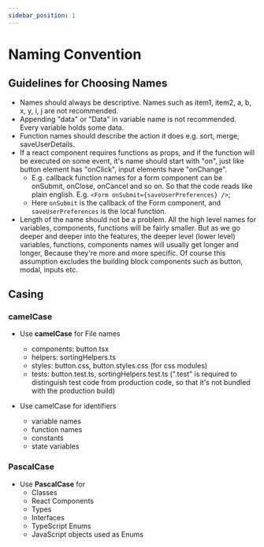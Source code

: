 ```yaml
---
sidebar_position: 1
---
```


# Naming Convention

## Guidelines for Choosing Names

- Names should always be descriptive. Names such as item1, item2, a, b, x, y, i, j are not recommended.
- Appending "data" or "Data" in variable name is not recommended. Every variable holds some data.
- Function names should describe the action it does e.g. sort, merge, saveUserDetails.
- If a react component requires functions as props, and if the function will be executed on some event, it's name should start with "on", just like button element has "onClick", input elements have "onChange".
  - E.g. callback function names for a form component can be onSubmit, onClose, onCancel and so on. So that the code reads like plain english. E.g. `<Form onSubmit={saveUserPreferences} />`;
  - Here `onSubmit` is the callback of the Form component, and `saveUserPreferences` is the local function.
- Length of the name should not be a problem. All the high level names for variables, components, functions will be fairly smaller. But as we go deeper and deeper into the features, the deeper level (lower level) variables, functions, components names will usually get longer and longer, Because they're more and more specific. Of course this assumption excludes the building block components such as button, modal, inputs etc.

## Casing

### camelCase

- Use **camelCase** for File names

  - components: button.tsx
  - helpers: sortingHelpers.ts
  - styles: button.css, button.styles.css (for css modules)
  - tests: button.test.ts, sortingHelpers.test.ts (".test" is required to distinguish test code from production code, so that it's not bundled with the production build)

- Use camelCase for identifiers
  - variable names
  - function names
  - constants
  - state variables

### PascalCase

- Use **PascalCase** for
  - Classes
  - React Components
  - Types
  - Interfaces
  - TypeScript Enums
  - JavaScript objects used as Enums
